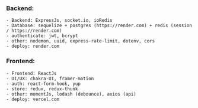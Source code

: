 ### Backend:

    - Backend: ExpressJs, socket.io, ioRedis
    - Database: sequelize + postgres (https://render.com) + redis (session / https://render.com)
    - authenticate: jwt, bcrypt
    - other: nodemon, uuid, express-rate-limit, dotenv, cors
    - deploy: render.com

### Frontend:

    - Frontend: ReactJs
    - UI/UX: chakra-UI, framer-motion
    - auth: react-form-hook, yup
    - store: redux, redux-thunk
    - other: momentJs, lodash (debounce), axios (api)
    - deploy: vercel.com
